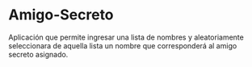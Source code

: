 # Amigo-Secreto
Aplicación que permite ingresar una lista de nombres y aleatoriamente seleccionara de aquella lista un nombre que corresponderá al amigo secreto asignado.
